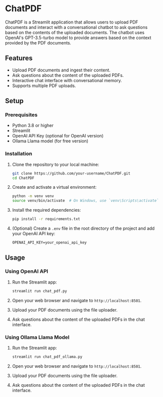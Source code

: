 # ChatPDF

ChatPDF is a Streamlit application that allows users to upload PDF documents and interact with a conversational chatbot to ask questions based on the contents of the uploaded documents. The chatbot uses OpenAI's GPT-3.5-turbo model to provide answers based on the context provided by the PDF documents.

## Features

- Upload PDF documents and ingest their content.
- Ask questions about the content of the uploaded PDFs.
- Interactive chat interface with conversational memory.
- Supports multiple PDF uploads.

## Setup

### Prerequisites

- Python 3.8 or higher
- Streamlit
- OpenAI API Key (optional for OpenAI version)
- Ollama Llama model (for free version)

### Installation

1. Clone the repository to your local machine:

   ```bash
   git clone https://github.com/your-username/ChatPDF.git
   cd ChatPDF
   ```

2. Create and activate a virtual environment:

   ```bash
   python -m venv venv
   source venv/bin/activate  # On Windows, use `venv\Scripts\activate`
   ```

3. Install the required dependencies:

   ```bash
   pip install -r requirements.txt
   ```

4. (Optional) Create a `.env` file in the root directory of the project and add your OpenAI API key:

   ```env
   OPENAI_API_KEY=your_openai_api_key
   ```

## Usage

### Using OpenAI API

1. Run the Streamlit app:

   ```bash
   streamlit run chat_pdf.py
   ```

2. Open your web browser and navigate to `http://localhost:8501`.

3. Upload your PDF documents using the file uploader.

4. Ask questions about the content of the uploaded PDFs in the chat interface.

### Using Ollama Llama Model

1. Run the Streamlit app:

   ```bash
   streamlit run chat_pdf_ollama.py
   ```

2. Open your web browser and navigate to `http://localhost:8501`.

3. Upload your PDF documents using the file uploader.

4. Ask questions about the content of the uploaded PDFs in the chat interface.